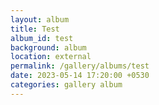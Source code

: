 ```yaml
---
layout: album
title: Test
album_id: test
background: album
location: external
permalink: /gallery/albums/test
date: 2023-05-14 17:20:00 +0530
categories: gallery album
---
```

